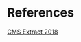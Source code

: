 # References  

[CMS Extract 2018](https://www.marywashingtonhealthcare.com/documents/CMS_Extract_20181221.xlsx)  